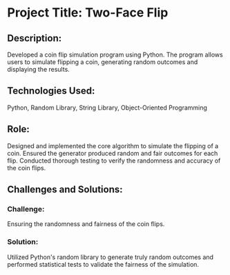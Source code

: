# Project Title: Two-Face Flip

## Description:
Developed a coin flip simulation program using Python. The program allows users to simulate flipping a coin, generating random outcomes and displaying the results.

## Technologies Used:
Python, Random Library, String Library, Object-Oriented Programming

## Role:
Designed and implemented the core algorithm to simulate the flipping of a coin.
Ensured the generator produced random and fair outcomes for each flip.
Conducted thorough testing to verify the randomness and accuracy of the coin flips.

## Challenges and Solutions:

### Challenge:
Ensuring the randomness and fairness of the coin flips.
### Solution:
Utilized Python's random library to generate truly random outcomes and performed statistical tests to validate the fairness of the simulation.
